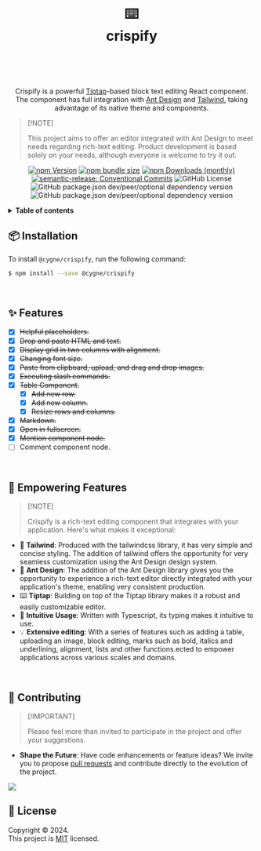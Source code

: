 <div align="center">

<h1>
  <br/>
  <br/>
  <div>⌨️</div>
  <b>crispify</b>
  <br/>
  <br/>
  <br/>
</h1>

Crispify is a powerful [Tiptap](https://tiptap.dev/)-based block text editing React component. The component has full integration with [Ant Design](https://ant.design/) and [Tailwind](https://tailwindcss.com/), taking advantage of its native theme and components.

</div>

> \[!NOTE]
>
> This project aims to offer an editor integrated with Ant Design to meet needs regarding rich-text editing. Product development is based solely on your needs, although everyone is welcome to try it out.

<div align="center">
  
[![npm Version](https://img.shields.io/npm/v/@andser/crispify)](https://www.npmjs.com/package/@andser/crispify)
[![npm bundle size](https://img.shields.io/bundlephobia/min/%40andser%2Fcrispify)](https://bundlephobia.com/package/@andser/crispify)
[![npm Downloads (monthly)](https://img.shields.io/npm/dm/@andser/crispify?color=blue)](https://npmtrends.com/@andser/crispify)
[![semantic-release: Conventional Commits](https://img.shields.io/badge/semantic--release-Conventional%20Commits-e10079?logo=semantic-release)](https://github.com/semantic-release/semantic-release)
![GitHub License](https://img.shields.io/github/license/andersonsrocha/crispify)
![GitHub package.json dev/peer/optional dependency version](https://img.shields.io/github/package-json/dependency-version/andersonsrocha/crispify/peer/antd?style=flat&logo=ant-design&logoColor=0170FE&label=Ant%20Design)
![GitHub package.json dev/peer/optional dependency version](https://img.shields.io/github/package-json/dependency-version/andersonsrocha/crispify/dev/tailwindcss?style=flat&logo=tailwindcss&label=tailwindcss)

</div>

<details>

<summary>
  <b>Table of contents</b>
</summary>

#### TOC

- [📦 Installation](#-installation)
- [✨ Features](#-features)
- [🚀 Empowering Features](#-empowering-features)
- [🤝 Contributing](#-contributing)
- [📝 License](#-license)

####

</details>

## 📦 Installation

To install `@cygne/crispify`, run the following command:

```bash
$ npm install --save @cygne/crispify
```

<br/>

## ✨ Features

- [x] ~~Helpful placeholders.~~
- [x] ~~Drop and paste HTML and text.~~
- [x] ~~Display grid in two columns with alignment.~~
- [x] ~~Changing font size.~~
- [x] ~~Paste from clipboard, upload, and drag and drop images.~~
- [x] ~~Executing slash commands.~~
- [x] ~~Table Component.~~
  - [x] ~~Add new row.~~
  - [x] ~~Add new column.~~
  - [x] ~~Resize rows and columns.~~
- [x] ~~Markdown.~~
- [x] ~~Open in fullscreen.~~
- [x] ~~Mention component node.~~
- [ ] Comment component node.

<br/>

## 🚀 Empowering Features

> \[!NOTE]
>
> Crispify is a rich-text editing component that integrates with your application. Here's what makes it exceptional:

- 🎨 **Tailwind**: Produced with the tailwindcss library, it has very simple and concise styling. The addition of tailwind offers the opportunity for very seamless customization using the Ant Design design system.
- 🚀 **Ant Design**: The addition of the Ant Design library gives you the opportunity to experience a rich-text editor directly integrated with your application's theme, enabling very consistent production.
- ⌨️ **Tiptap**: Building on top of the Tiptap library makes it a robust and easily customizable editor.
- 🎯 **Intuitive Usage**: Written with Typescript, its typing makes it intuitive to use.
- 💡 **Extensive editing**: With a series of features such as adding a table, uploading an image, block editing, marks such as bold, italics and underlining, alignment, lists and other functions.ected to empower applications across various scales and domains.

<br/>

## 🤝 Contributing

> \[!IMPORTANT]
>
> Please feel more than invited to participate in the project and offer your suggestions.

- **Shape the Future**: Have code enhancements or feature ideas? We invite you to propose [pull requests][pr-welcome-link] and contribute directly to the evolution of the project.

[![][pr-welcome-shield]][pr-welcome-link]

## 📝 License

Copyright © 2024. <br/> This project is [MIT](./LICENSE) licensed.

<!-- LINK GROUP -->

[pr-welcome-link]: https://github.com/andersonsrocha/crispify/pulls
[pr-welcome-shield]: https://img.shields.io/badge/%E2%9D%A4%EF%B8%8F%20PR%20WELCOME-%E2%86%92-1677FF?labelColor=black&style=for-the-badge
